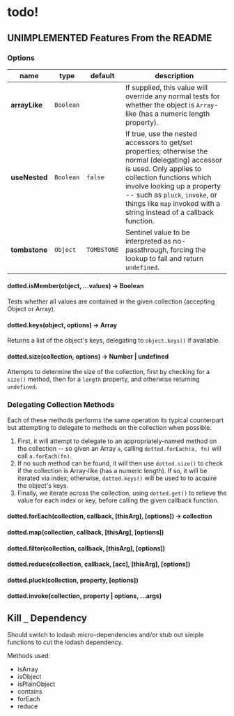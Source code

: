 # todo!


## UNIMPLEMENTED Features From the README

### Options

| name          | type      | default     | description                                                                                                                                                                                                                                                                                    |
| ------------- | --------- | ----------- | ---------------------------------------------------------------------------------------------------------------------------------------------------------------------------------------------------------------------------------------------------------------------------------------------- |
| **arrayLike** | `Boolean` |             | If supplied, this value will override any normal tests for whether the object is `Array`-like (has a numeric length property).                                                                                                                                                                 |
| **useNested** | `Boolean` | `false`     | If true, use the nested accessors to get/set properties; otherwise the normal (delegating) accessor is used. Only applies to collection functions which involve looking up a property -- such as `pluck`, `invoke`, or things like `map` invoked with a string instead of a callback function. |
| **tombstone** | `Object`  | `TOMBSTONE` | Sentinel value to be interpreted as no-passthrough, forcing the lookup to fail and return `undefined`.                                                                                                                                                                                         |



#### dotted.isMember(object, ...values) -> Boolean

Tests whether all values are contained in the given collection (accepting Object or Array).


#### dotted.keys(object, options) -> Array<String>

Returns a list of the object's keys, delegating to `object.keys()` if available.


#### dotted.size(collection, options) -> Number | undefined

Attempts to determine the size of the collection, first by checking for a `size()` method,
then for a `length` property, and otherwise returning `undefined`.



### Delegating Collection Methods

Each of these methods performs the same operation its typical counterpart but
attempting to delegate to methods on the collection when possible.

1. First, it will attempt to delegate to an appropriately-named method on the
    collection -- so given an Array `a`, calling `dotted.forEach(a, fn)` will
    call `a.forEach(fn)`.
2. If no such method can be found, it will then use `dotted.size()` to check
    if the collection is Array-like (has a numeric length). If so, it will be
    iterated via index; otherwise, `dotted.keys()` will be used to to acquire
    the object's keys.
3. Finally, we iterate across the collection, using `dotted.get()` to retieve
    the value for each index or key, before calling the given callback function.


#### dotted.forEach(collection, callback, [thisArg], [options]) -> collection

#### dotted.map(collection, callback, [thisArg], [options])

#### dotted.filter(collection, callback, [thisArg], [options])

#### dotted.reduce(collection, callback, [acc], [thisArg], [options])

#### dotted.pluck(collection, property, [options])

#### dotted.invoke(collection, property | options, ...args)



## Kill `_` Dependency

Should switch to lodash micro-dependencies and/or stub out simple functions to cut the lodash dependency.

Methods used:
 - isArray
 - isObject
 - isPlainObject
 - contains
 - forEach
 - reduce


